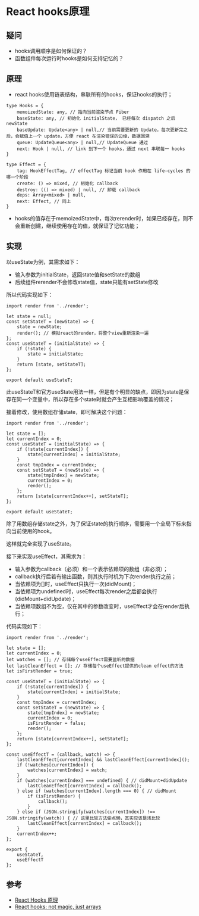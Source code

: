 # React hooks原理
## 疑问
- hooks调用顺序是如何保证的？
- 函数组件每次运行时hooks是如何支持记忆的？

## 原理
- react hooks使用链表结构，串联所有的hooks，保证hooks的执行；
````
type Hooks = {
	memoizedState: any, // 指向当前渲染节点 Fiber
    baseState: any, // 初始化 initialState， 已经每次 dispatch 之后 newState
    baseUpdate: Update<any> | null,// 当前需要更新的 Update，每次更新完之后，会赋值上一个 update，方便 react 在渲染错误的边缘，数据回溯
    queue: UpdateQueue<any> | null,// UpdateQueue 通过
    next: Hook | null, // link 到下一个 hooks，通过 next 串联每一 hooks
}

type Effect = {
    tag: HookEffectTag, // effectTag 标记当前 hook 作用在 life-cycles 的哪一个阶段
    create: () => mixed, // 初始化 callback
    destroy: (() => mixed) | null, // 卸载 callback
    deps: Array<mixed> | null,
    next: Effect, // 同上 
}
````
- hooks的值存在于memoizedState中，每次rerender时，如果已经存在，则不会重新创建，继续使用存在的值，就保证了记忆功能；

## 实现
以useState为例，其需求如下：
- 输入参数为initialState，返回state值和setState的数组
- 后续组件rerender不会修改state值，state只能有setState修改  

所以代码实现如下：
````
import render from '../render';

let state = null;
const setStateT = (newState) => {
    state = newState;
    render(); // 模拟react的render，将整个view重新渲染一遍
};
const useStateT = (initialState) => {
    if (!state) {
        state = initialState;
    }
    return [state, setStateT];
};

export default useStateT;
````
此useStateT和官方useState用法一样，但是有个明显的缺点，即因为state是保存在同一个变量中，所以存在多个state时就会产生互相影响覆盖的情况；
  
接着修改，使用数组存储state，即可解决这个问题：
````
import render from '../render';

let state = [];
let currentIndex = 0;
const useStateT = (initialState) => {
    if (!state[currentIndex]) {
        state[currentIndex] = initialState;
    }
    const tmpIndex = currentIndex;
    const setStateT = (newState) => {
        state[tmpIndex] = newState;
        currentIndex = 0;
        render();
    };
    return [state[currentIndex++], setStateT];
};

export default useStateT;
````
除了用数组存储state之外，为了保证state的执行顺序，需要用一个全局下标来指向当前使用的hook。
  
这样就完全实现了useState。

接下来实现useEffect，其需求为：
- 输入参数为callback（必须）和一个表示依赖项的数组（非必须）；
- callback执行后若有输出函数，则其执行时机为下次render执行之前；
- 当依赖项为[]时，useEffect只执行一次(didMount)；
- 当依赖项为undefined时，useEffect每次render之后都会执行(didMount+didUpdate)；
- 当依赖项数组不为空，仅在其中的参数改变时，useEffect才会在render后执行；

代码实现如下：
````
import render from '../render';

let state = [];
let currentIndex = 0;
let watches = []; // 存储每个useEffect需要监听的数据
let lastCleanEffect = []; // 存储每个useEffect提供的clean effect的方法
let isFirstRender = true;

const useStateT = (initialState) => {
    if (!state[currentIndex]) {
        state[currentIndex] = initialState;
    }
    const tmpIndex = currentIndex;
    const setStateT = (newState) => {
        state[tmpIndex] = newState;
        currentIndex = 0;
        isFirstRender = false;
        render();
    };
    return [state[currentIndex++], setStateT];
};

const useEffectT = (callback, watch) => {
    lastCleanEffect[currentIndex] && lastCleanEffect[currentIndex]();
    if (!watches[currentIndex]) {
        watches[currentIndex] = watch;
    }
    if (watches[currentIndex] === undefined) { // didMount+didUpdate
        lastCleanEffect[currentIndex] = callback();
    } else if (watches[currentIndex].length === 0) { // didMount
        if (isFirstRender) {
            callback();
        }
    } else if (JSON.stringify(watches[currentIndex]) !== JSON.stringify(watch)) { // 这里比较方法偷点懒，其实应该是浅比较
        lastCleanEffect[currentIndex] = callback();
    }
    currentIndex++;
};

export {
    useStateT,
    useEffectT
};
````

## 参考
- [React Hooks 原理](https://github.com/brickspert/blog/issues/26)
- [React hooks: not magic, just arrays](https://medium.com/@ryardley/react-hooks-not-magic-just-arrays-cd4f1857236e)